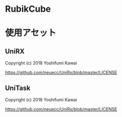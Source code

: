 # RubikCube

# 使用アセット

## UniRX

Copyright (c) 2018 Yoshifumi Kawai

https://github.com/neuecc/UniRx/blob/master/LICENSE

## UniTask

Copyright (c) 2018 Yoshifumi Kawai

https://github.com/neuecc/UniRx/blob/master/LICENSE

